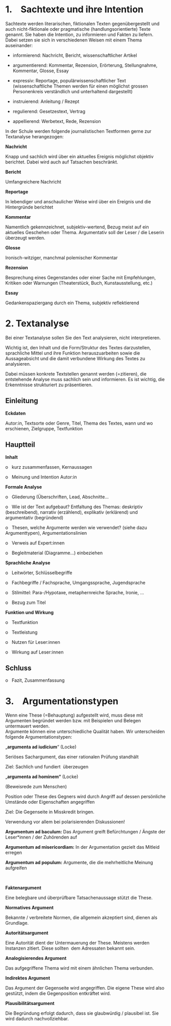 # 1.    Sachtexte und ihre Intention
Sachtexte werden literarischen, fiktionalen Texten gegenübergestellt und auch nicht-fiktionale oder pragmatische (handlungsorientierte) Texte genannt. Sie haben die Intention, zu informieren und Fakten zu liefern. Dabei setzen sie sich in verschiedenen Weisen mit einem Thema auseinander:

- informierend: Nachricht, Bericht, wissenschaftlicher Artikel

- argumentierend: Kommentar, Rezension, Erörterung, Stellungnahme, Kommentar, Glosse, Essay

- expressiv: Reportage, populärwissenschaftlicher Text (wissenschaftliche Themen werden für einen möglichst grossen Personenkreis verständlich und unterhaltend dargestellt)

- instruierend: Anleitung / Rezept

- regulierend: Gesetzestext, Vertrag

- appellierend: Werbetext, Rede, Rezension

In der Schule werden folgende journalistischen Textformen gerne zur Textanalyse herangezogen:  
  

**Nachricht**

Knapp und sachlich wird über ein aktuelles Ereignis möglichst objektiv berichtet. Dabei wird auch auf Tatsachen beschränkt.

**Bericht**

Umfangreichere Nachricht

**Reportage**

In lebendiger und anschaulicher Weise wird über ein Ereignis und die Hintergründe berichtet

**Kommentar**

Namentlich gekennzeichnet, subjektiv-wertend, Bezug meist auf ein aktuelles Geschehen oder Thema. Argumentativ soll der Leser / die Leserin überzeugt werden.

**Glosse**

Ironisch-witziger, manchmal polemischer Kommentar

**Rezension**

Besprechung eines Gegenstandes oder einer Sache mit Empfehlungen, Kritiken oder Warnungen (Theaterstück, Buch, Kunstausstellung, etc.)

**Essay**

Gedankenspaziergang durch ein Thema, subjektiv reflektierend

  

# 2. Textanalyse

Bei einer Textanalyse sollen Sie den Text analysieren, nicht interpretieren.

Wichtig ist, den Inhalt und die Form/Struktur des Textes darzustellen, sprachliche Mittel und ihre Funktion herauszuarbeiten sowie die Aussageabsicht und die damit verbundene Wirkung des Textes zu analysieren.

Dabei müssen konkrete Textstellen genannt werden (=zitieren), die entstehende Analyse muss sachlich sein und informieren. Es ist wichtig, die Erkenntnisse strukturiert zu präsentieren.

## Einleitung


**Eckdaten**  

Autor:in, Textsorte oder Genre, Titel, Thema des Textes, wann und wo erschienen, Zielgruppe, Textfunktion

## Hauptteil

 **Inhalt**

o   kurz zusammenfassen, Kernaussagen

o   Meinung und Intention Autor:in

 **Formale Analyse**

o   Gliederung (Überschriften, Lead, Abschnitte…

o   Wie ist der Text aufgebaut? Entfaltung des Themas: deskriptiv (beschreibend), narrativ (erzählend), explikativ (erklärend) und argumentativ (begründend)

o   Thesen, welche Argumente werden wie verwendet? (siehe dazu Argumenttypen), Argumentationslinien

o   Verweis auf Expert:innen

o   Begleitmaterial (Diagramme…) einbeziehen

 **Sprachliche Analyse**

o   Leitwörter, Schlüsselbegriffe

o   Fachbegriffe / Fachsprache, Umgangssprache, Jugendsprache

o   Stilmittel: Para-/Hypotaxe, metaphernreiche Sprache, Ironie, …

o   Bezug zum Titel

 **Funktion und Wirkung**

o   Textfunktion

o   Textleistung

o   Nutzen für Leser:innen

o   Wirkung auf Leser:innen

## Schluss
o   Fazit, Zusammenfassung

  

# 3.    Argumentationstypen

Wenn eine These (=Behauptung) aufgestellt wird, muss diese mit Argumenten begründet werden bzw. mit Beispielen und Belegen untermauert werden.  
Argumente können eine unterschiedliche Qualität haben. Wir unterscheiden folgende Argumentationstypen:

„**argumenta ad iudicium**“ (Locke)

Seriöses Sachargument, das einer rationalen Prüfung standhält

Ziel: Sachlich und fundiert  überzeugen

„**argumenta ad hominem“** (Locke)

(Beweisrede zum Menschen)

Position oder These des Gegners wird durch Angriff auf dessen persönliche Umstände oder Eigenschaften angegriffen

Ziel: Die Gegenseite in Misskredit bringen.

Verwendung vor allem bei polarisierenden Diskussionen!

**Argumentum ad baculum:** Das Argument greift Befürchtungen / Ängste der Leser*innen / der Zuhörenden auf

**Argumentum ad misericordiam:** In der Argumentation gezielt das Mitleid erregen

**Argumentum ad populum:** Argumente, die die mehrheitliche Meinung aufgreifen

 

  

**Fakten­argument**

Eine belegbare und überprüfbare Tatsachenaussage stützt die These.

**Normati­ves Argu­ment**

Bekannte / verbreitete Normen, die allgemein akzeptiert sind, dienen als Grundlage.

**Autoritäts­argument**

Eine Autorität dient der Untermauerung der These. Meistens werden Instanzen zitiert. Diese sollten  dem Adressaten bekannt sein.

**Analogisierendes Argument**

Das aufgegriffene Thema wird mit einem ähnlichen Thema verbunden.

**Indirektes Argument**

Das Argument der Gegenseite wird angegriffen. Die eigene These wird also gestützt, indem die Gegenposition entkräftet wird.

**Plausibilitäts­argument**

Die Begründung erfolgt dadurch, dass sie glaubwürdig / plausibel ist. Sie wird dadurch nachvollziehbar.